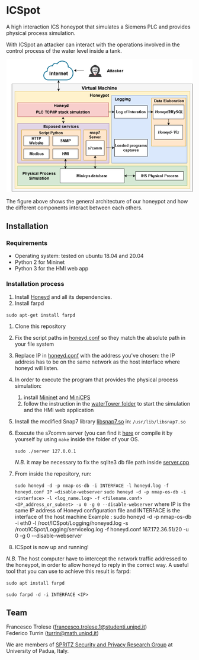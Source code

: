 # ICSpot
A high interaction ICS honeypot that simulates a Siemens PLC and provides physical process simulation.

With ICSpot an attacker can interact with the operations involved in the control process of the water level inside a tank.

<img src="./docs/imgs/ICSpot_schema.png" alt="ICS architecture schema" />

The figure above shows the general architecture of our honeypot and how the different components interact between each others. 

## Installation

### Requirements 
- Operating system: tested on ubuntu 18.04 and 20.04
- Python 2 for Mininet
- Python 3 for the HMI web app


### Installation process
1. Install [Honeyd](https://github.com/DataSoft/Honeyd) and all its dependencies.
1. Install farpd

`sudo apt-get install farpd`

1. Clone this repository 
1. Fix the script paths  in [honeyd.conf](./honeyd.conf) so they match the absolute path in your file system

1. Replace IP in [honeyd.conf](./honeyd.conf) with the address you've chosen: the IP address
has to be on the same network as the host interface where honeyd will listen.

1. In order to execute the program that provides the physical process simulation:
    1. install [Mininet](https://github.com/mininet/mininet) and [MiniCPS](https://github.com/scy-phy/minicps)
    1. follow the instruction in the [waterTower folder](./waterTower/README.md) to start the simulation and the HMI web application

1. Install the modified Snap7 library [libsnap7.so](./snap7/build/bin/x86_64-linux/libsnap7.so-300) in:     `/usr/lib/libsnap7.so`

1. Execute the s7comm server (you can find it [here](./snap7/examples/cpp/x86_64-linux/server) or compile it by yourself by using  `make` inside the folder of your OS.  

    `sudo ./server 127.0.0.1`

    *N.B.* it may be necessary to fix the sqlite3 db file path inside [server.cpp](./snap7/examples/cpp/server.cpp)

1. From inside the repository, run: 

    `sudo honeyd -d -p nmap-os-db -i INTERFACE -l honeyd.log -f honeyd.conf IP –disable-webserver`
    `sudo honeyd -d -p nmap-os-db -i <interface> -l <log_name.log> -f <filename.conf> <IP_address_or_subnet> -u 0 -g 0 --disable-webserver`
    where IP is the same IP address of Honeyd configuration file and INTERFACE is the interface of the host machine
    Example : sudo honeyd -d -p nmap-os-db -i eth0 -l /root/ICSpot/Logging/honeyed.log -s /root/ICSpot/Logging/servicelog.log -f honeyd.conf 167.172.36.51/20 -u 0 -g 0 --disable-webserver

1. ICSpot is now up and running!

*N.B.* The host computer have to intercept the network traffic addressed to the honeypot, in order to allow honeyd to reply in the correct way. 
A useful tool that you can use to achieve this result is farpd:

`sudo apt install farpd`

`sudo farpd -d -i INTERFACE <IP>`

## Team
Francesco Trolese (francesco.trolese.1@studenti.unipd.it)  
Federico Turrin (turrin@math.unipd.it)


We are members of [SPRITZ Security and Privacy Research Group](https://spritz.math.unipd.it/) at University of Padua, Italy.

